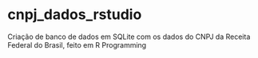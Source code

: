 # cnpj_dados_rstudio
Criação de banco de dados em SQLite com os dados do CNPJ da Receita Federal do Brasil, feito em R Programming
